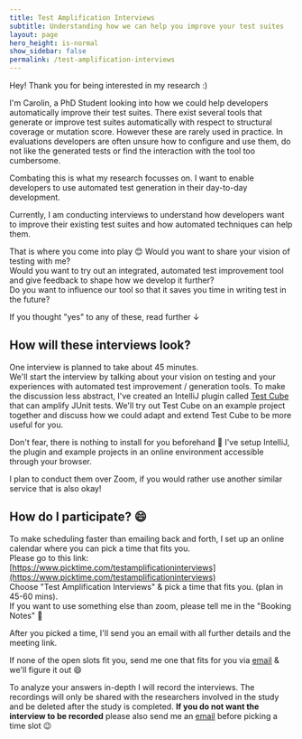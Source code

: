 ```yaml
---
title: Test Amplification Interviews
subtitle: Understanding how we can help you improve your test suites
layout: page
hero_height: is-normal
show_sidebar: false
permalink: /test-amplification-interviews
---
```


Hey! Thank you for being interested in my research :)

I'm Carolin, a PhD Student looking into how we could help developers automatically improve their test suites.
There exist several tools that generate or improve test suites automatically with respect to structural coverage or mutation score. However these are rarely used in practice. In evaluations developers are often unsure how to configure and use them, do not like the generated tests or find the interaction with the tool too cumbersome.

Combating this is what my research focusses on. I want to enable developers to use automated test generation in their day-to-day development.

Currently, I am conducting interviews to understand how developers want to improve their existing test suites and how automated techniques can help them.

That is where you come into play 😊 Would you want to share your vision of testing with me?  
Would you want to try out an integrated, automated test improvement tool and give feedback to shape how we develop it further?  
Do you want to influence our tool so that it saves you time in writing test in the future?

If you thought "yes" to any of these, read further ↓


## How will these interviews look?
One interview is planned to take about 45 minutes.  
We'll start the interview by talking about your vision on testing and your experiences with automated test improvement / generation tools. To make the discussion less abstract, I've created an IntelliJ plugin called [Test Cube](https://plugins.jetbrains.com/plugin/14678-test-cube) that can amplify JUnit tests. We'll try out Test Cube on an example project together and discuss how we could adapt and extend Test Cube to be more useful for you.

Don't fear, there is nothing to install for you beforehand 🙂 I've setup IntelliJ, the plugin and example projects in an online environment accessible through your browser.

I plan to conduct them over Zoom, if you would rather use another similar service that is also okay!

## How do I participate? 😄
To make scheduling faster than emailing back and forth, I set up an online calendar where you can pick a time that fits you.  
Please go to this link: [https://www.picktime.com/testamplificationinterviews](https://www.picktime.com/testamplificationinterviews)  
Choose "Test Amplification Interviews" & pick a time that fits you. (plan in 45-60 mins).  
If you want to use something else than zoom, please tell me in the "Booking Notes" 🙂

After you picked a time, I'll send you an email with all further details and the meeting link.

If none of the open slots fit you, send me one that fits for you via [email](mailto:c.e.brandt@tudelft.nl?subject=[TestShift]%20Interviews) & we'll figure it out 😄

To analyze your answers in-depth I will record the interviews.
The recordings will only be shared with the researchers involved in the study and be deleted after the study is completed.
**If you do not want the interview to be recorded** please also send me an [email](mailto:c.e.brandt@tudelft.nl?subject=[TestShift]%20Interview%20Recordings) before picking a time slot 😉
